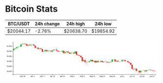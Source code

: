 # Bitcoin Stats

BTC/USDT|24h change|24h high|24h low|
|---|---|---|---|
|$20044.17|-2.76%|$20638.70|$19854.92|

<img src="./chart.svg">
